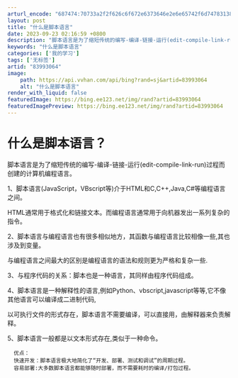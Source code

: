 ```yaml
---
arturl_encode: "687474:70733a2f2f626c6f672e6373646e2e6e65742f6d7478313838:2f61727469636c652f64657461696c732f3833393933303634"
layout: post
title: "什么是脚本语言"
date: 2023-09-23 02:16:59 +0800
description: "脚本语言是为了缩短传统的编写-编译-链接-运行(edit-compile-link-run)过程而创"
keywords: "什么是脚本语言"
categories: ['我的学习']
tags: ['无标签']
artid: "83993064"
image:
    path: https://api.vvhan.com/api/bing?rand=sj&artid=83993064
    alt: "什么是脚本语言"
render_with_liquid: false
featuredImage: https://bing.ee123.net/img/rand?artid=83993064
featuredImagePreview: https://bing.ee123.net/img/rand?artid=83993064
---
```


# 什么是脚本语言？

脚本语言是为了缩短传统的编写-编译-链接-运行(edit-compile-link-run)过程而创建的计算机编程语言。
  
1、脚本语言(JavaScript，VBscript等)介于HTML和C,C++,Java,C#等编程语言之间。
  
HTML通常用于格式化和链接文本。而编程语言通常用于向机器发出一系列复杂的指令。
  
2、脚本语言与编程语言也有很多相似地方，其函数与编程语言比较相像一些,其也涉及到变量。
  
与编程语言之间最大的区别是编程语言的语法和规则更为严格和复杂一些.
  
3、与程序代码的关系：脚本也是一种语言，其同样由程序代码组成。
  
4、脚本语言是一种解释性的语言,例如Python、vbscript,javascript等等,它不像其他语言可以编译成二进制代码,
  
以可执行文件的形式存在，脚本语言不需要编译，可以直接用，由解释器来负责解释。
  
5、脚本语言一般都是以文本形式存在,类似于一种命令。

```
  优点：
  快速开发：脚本语言极大地简化了“开发、部署、测试和调试”的周期过程。
  容易部署:大多数脚本语言都能够随时部署，而不需要耗时的编译/打包过程。

```